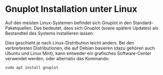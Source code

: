 # Gnuplot Installation unter Linux

Auf den meisten Linux-Systemen befindet sich Gnuplot in den Standard-Paketquellen. Das bedeutet, dass sich Gnuplot (sowie spätere Updates) als Bestandteil des Systems installieren lassen. 

Dies geschieht je nach Linux-Distribution leicht anders. Bei den verbreitesten Distributionen, die auf Debian basieren (dazu gehören auch Ubuntu und Linux Mint), kann entweder ein grafisches Software-Center verwendet werden, oder alternativ das Kommando:
```shell
sudo apt install gnuplot
```
